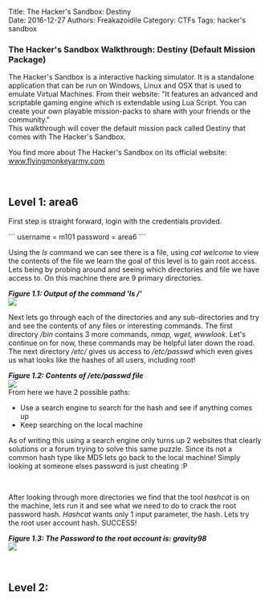 Title: The Hacker's Sandbox: Destiny   
Date: 2016-12-27
Authors: Freakazoidile
Category: CTFs
Tags: hacker's sandbox


<h3>The Hacker's Sandbox Walkthrough: Destiny (Default Mission Package)</h3>


<p>The Hacker's Sandbox is a interactive hacking simulator. It is a standalone application that can be run on Windows, Linux and OSX that is used to emulate Virtual Machines. From their website: "It features an advanced and scriptable gaming engine which is extendable using Lua Script. You can create your own playable mission-packs to share with your friends or the community."
<br>This walkthrough will cover the default mission pack called Destiny that comes with The Hacker's Sandbox.</p>


<p>You find more about The Hacker's Sandbox on its official website: <a href src="http://www.flyingmonkeyarmy.com/">www.flyingmonkeyarmy.com</a></p>

<!-- ### Level 1 ### -->
<br>
<h2>Level 1: area6</h2>
<p>First step is straight forward, login with the credentials provided.</p>
```
username = m101
password = area6
```

<p>Using the <i>ls</i> command we can see there is a file, using <i>cat welcome</i> to view the contents of the file we learn the goal of this level is to gain root access.  Lets being by probing around and seeing which directories and file we have access to. On this machine there are 9 primary directories.</p>

<i><b>Figure 1.1: Output of the command 'ls /'</b></i>
<br>
<img src="/images/level1_1.png" />

<p>Next lets go through each of the directories and any sub-directories and try and see the contents of any files or interesting commands.  The first directory <i>/bin</i> contains 3 more commands, <i>nmap, wget, wwwlook</i>.  Let's continue on for now, these commands may be helpful later down the road.  The next directory <i>/etc/</i> gives us access to <i>/etc/passwd</i> which even gives us what looks like the hashes of all users, including root!</p>

<i><b>Figure 1.2: Contents of /etc/passwd file</b></i>
<br>
<img src="/images/level1_2.png" />
<br>
From here we have 2 possible paths:

  - Use a search engine to search for the hash and see if anything comes up
  - Keep searching on the local machine

<p>As of writing this using a search engine only turns up 2 websites that clearly solutions or a forum trying to solve this same puzzle. Since its not a common hash type like MD5 lets go back to the local machine! Simply looking at someone elses password is just cheating :P</p>
<br>
<p>After looking through more directories we find that the tool <i>hashcat</i> is on the machine, lets run it and see what we need to do to crack the root password hash.  <i>Hashcat</i> wants only 1 input parameter, the hash. Lets try the root user account hash. SUCCESS!</p>

<i><b>Figure 1.3: The Password to the root account is: gravity98</b></i>
<br>
<img src="/images/level1_3.png" />



<!-- ### Level 2 ### -->
<br>
<h2>Level 2:</h2>

